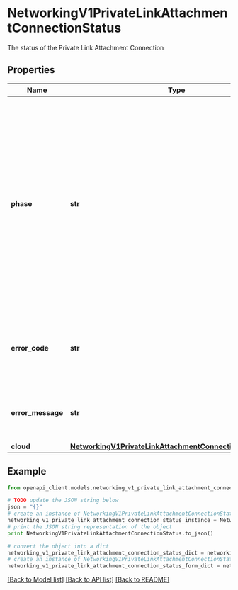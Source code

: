 # NetworkingV1PrivateLinkAttachmentConnectionStatus

The status of the Private Link Attachment Connection

## Properties
Name | Type | Description | Notes
------------ | ------------- | ------------- | -------------
**phase** | **str** | The lifecycle phase of the PrivateLink attachment:    PROVISIONING: PrivateLink attachment connection provisioning is in progress;    READY: PrivateLink attachment connection is ready;    FAILED: PrivateLink attachment connection is in a failed state;    DEPROVISIONING: PrivateLink attachment connection deprovisioning is in progress;  | [readonly] 
**error_code** | **str** | Error code if PrivateLink attachment connection is in a failed state. May be used for programmatic error checking. | [optional] [readonly] 
**error_message** | **str** | Displayable error message if PrivateLink attachment connection is in a failed state. | [optional] [readonly] 
**cloud** | [**NetworkingV1PrivateLinkAttachmentConnectionStatusCloud**](NetworkingV1PrivateLinkAttachmentConnectionStatusCloud.md) |  | [optional] 

## Example

```python
from openapi_client.models.networking_v1_private_link_attachment_connection_status import NetworkingV1PrivateLinkAttachmentConnectionStatus

# TODO update the JSON string below
json = "{}"
# create an instance of NetworkingV1PrivateLinkAttachmentConnectionStatus from a JSON string
networking_v1_private_link_attachment_connection_status_instance = NetworkingV1PrivateLinkAttachmentConnectionStatus.from_json(json)
# print the JSON string representation of the object
print NetworkingV1PrivateLinkAttachmentConnectionStatus.to_json()

# convert the object into a dict
networking_v1_private_link_attachment_connection_status_dict = networking_v1_private_link_attachment_connection_status_instance.to_dict()
# create an instance of NetworkingV1PrivateLinkAttachmentConnectionStatus from a dict
networking_v1_private_link_attachment_connection_status_form_dict = networking_v1_private_link_attachment_connection_status.from_dict(networking_v1_private_link_attachment_connection_status_dict)
```
[[Back to Model list]](../ccloud/README.md#documentation-for-models) [[Back to API list]](../ccloud/README.md#documentation-for-api-endpoints) [[Back to README]](../ccloud/README.md)


